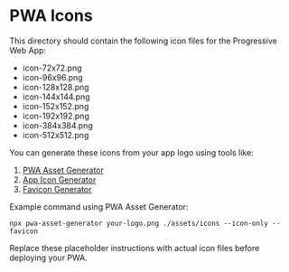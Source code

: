 # PWA Icons

This directory should contain the following icon files for the Progressive Web App:

- icon-72x72.png
- icon-96x96.png
- icon-128x128.png
- icon-144x144.png
- icon-152x152.png
- icon-192x192.png
- icon-384x384.png
- icon-512x512.png

You can generate these icons from your app logo using tools like:
1. [PWA Asset Generator](https://github.com/onderceylan/pwa-asset-generator)
2. [App Icon Generator](https://appicon.co/)
3. [Favicon Generator](https://realfavicongenerator.net/)

Example command using PWA Asset Generator:
```
npx pwa-asset-generator your-logo.png ./assets/icons --icon-only --favicon
```

Replace these placeholder instructions with actual icon files before deploying your PWA.

